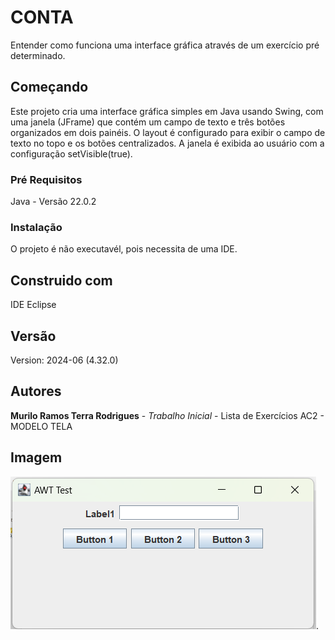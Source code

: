 # CONTA

Entender como funciona uma interface gráfica através de um exercício pré determinado.

## Começando
Este projeto cria uma interface gráfica simples em Java usando Swing, com uma janela (JFrame) que contém um campo de texto e três botões organizados em dois painéis.
O layout é configurado para exibir o campo de texto no topo e os botões centralizados. A janela é exibida ao usuário com a configuração setVisible(true).

### Pré Requisitos

Java - Versão 22.0.2

### Instalação

O projeto é não executavél, pois necessita de uma IDE.

## Construido com 

IDE Eclipse

## Versão 

Version: 2024-06 (4.32.0)

## Autores 

**Murilo Ramos Terra Rodrigues** - *Trabalho Inicial* - Lista de Exercícios AC2 - MODELO TELA

## Imagem
![MODELO_TELA](https://github.com/murilove69/MODELO_TELA/blob/master/Tela%20Funcionando.png).


